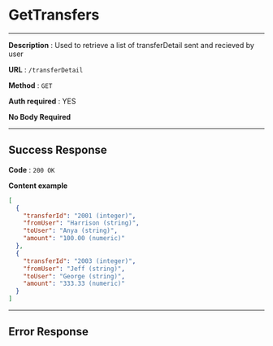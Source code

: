 # GetTransfers

---

**Description** : Used to retrieve a list of transferDetail sent and recieved by user

**URL** : `/transferDetail`

**Method** : `GET`

**Auth required** : YES

**No Body Required**

---

## Success Response

**Code** : `200 OK`

**Content example**
```json
[
  {
    "transferId": "2001 (integer)",
    "fromUser": "Harrison (string)",
    "toUser": "Anya (string)",
    "amount": "100.00 (numeric)"
  },
  {
    "transferId": "2003 (integer)",
    "fromUser": "Jeff (string)",
    "toUser": "George (string)",
    "amount": "333.33 (numeric)" 
  }
]
```

---

## Error Response
[//]: # ()
[//]: # (TODO Figure out error Response possibilities) 

[//]: # (**Condition** : User does not have sufficient funds to complete transferDetail)

[//]: # ()
[//]: # (**Code** : `400 BAD REQUEST`)

[//]: # ()
[//]: # (**Content** :)

[//]: # ()
[//]: # (```json)

[//]: # ({)

[//]: # (  "timestamp": "2024-08-10T00:30:19.725+00:00",)

[//]: # (  "status": 400,)

[//]: # (  "error": "Insufficient Funds",)

[//]: # (  "message": "Account does not have sufficient funds to complete this transferDetail",)

[//]: # (  "path": "/transferDetail/send")

[//]: # (})

[//]: # (```)
